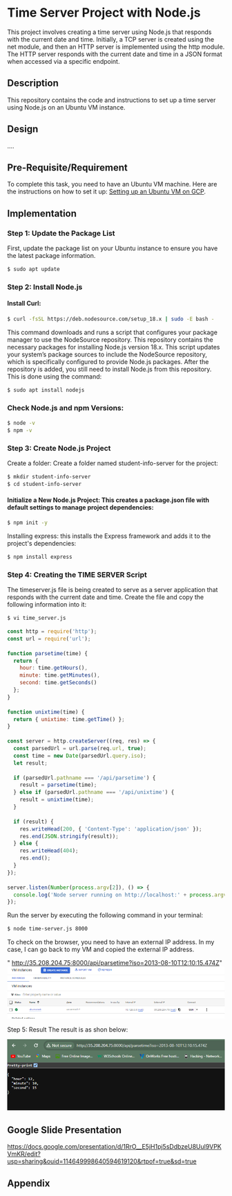 # Time Server Project with Node.js

This project involves creating a time server using Node.js that responds with the current date and time. Initially, a TCP server is created using the net module, and then an HTTP server is implemented using the http module. The HTTP server responds with the current date and time in a JSON format when accessed via a specific endpoint.

## Description

This repository contains the code and instructions to set up a time server using Node.js on an Ubuntu VM instance.

## Design 
....

## Pre-Requisite/Requirement

To complete this task, you need to have an Ubuntu VM machine. Here are the instructions on how to set it up: [Setting up an Ubuntu VM on GCP](link-to-vm-setup-instructions).

## Implementation

### Step 1: Update the Package List

First, update the package list on your Ubuntu instance to ensure you have the latest package information.

```bash
$ sudo apt update
```
### Step 2: Install Node.js

#### Install Curl:

```bash
$ curl -fsSL https://deb.nodesource.com/setup_18.x | sudo -E bash -
```
This command downloads and runs a script that configures your package manager to use the NodeSource repository. This repository contains the necessary packages for installing Node.js version 18.x.
This script updates your system’s package sources to include the NodeSource repository, which is specifically configured to provide Node.js packages.
After the repository is added, you still need to install Node.js from this repository. This is done using the command:
```bash
$ sudo apt install nodejs
```
### Check Node.js and npm Versions:
```bash
$ node -v
$ npm -v
```
### Step 3: Create Node.js Project
Create a folder:
Create a folder named student-info-server for the project:

```bash
$ mkdir student-info-server
$ cd student-info-server
```
#### Initialize a New Node.js Project: This creates a package.json file with default settings to manage project dependencies:
```bash
$ npm init -y
```
Installing express: this installs the Express framework and adds it to the project's dependencies:
```bash
$ npm install express
```
### Step 4: Creating the TIME SERVER Script

The timeserver.js file is being created to serve as a server application that responds with the current date and time. Create the file and copy the following information into it:

```bash
$ vi time_server.js
```
```js
const http = require('http');
const url = require('url');

function parsetime(time) {
  return {
    hour: time.getHours(),
    minute: time.getMinutes(),
    second: time.getSeconds()
  };
}

function unixtime(time) {
  return { unixtime: time.getTime() };
}

const server = http.createServer((req, res) => {
  const parsedUrl = url.parse(req.url, true);
  const time = new Date(parsedUrl.query.iso);
  let result;

  if (parsedUrl.pathname === '/api/parsetime') {
    result = parsetime(time);
  } else if (parsedUrl.pathname === '/api/unixtime') {
    result = unixtime(time);
  }

  if (result) {
    res.writeHead(200, { 'Content-Type': 'application/json' });
    res.end(JSON.stringify(result));
  } else {
    res.writeHead(404);
    res.end();
  }
});

server.listen(Number(process.argv[2]), () => {
  console.log('Node server running on http://localhost:' + process.argv[2]);
});
```
Run the server by executing the following command in your terminal:
```bash
$ node time-server.js 8000
```
To check on the browser, you need to have an external IP address. In my case, I can go back to my VM and copied the external IP address.

" http://35.208.204.75:8000/api/parsetime?iso=2013-08-10T12:10:15.474Z"
![Time Server Result](https://raw.githubusercontent.com/Senedaa/Cloud-Computing/main/JavaScript/Time-Server/images/vm.png)


Step 5: Result
The result is as shon below:

![Time Server Result](https://raw.githubusercontent.com/Senedaa/Cloud-Computing/main/JavaScript/Time-Server/images/result.png)

## Google Slide Presentation

https://docs.google.com/presentation/d/1RrO__E5jH1pj5sDdbzeU8Uul9VPKVmKR/edit?usp=sharing&ouid=114649998640594619120&rtpof=true&sd=true

## Appendix



